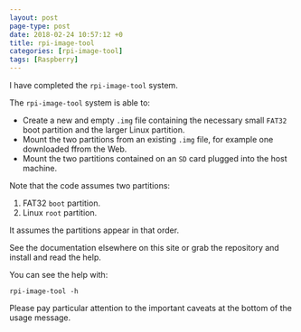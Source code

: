 ```yaml
---
layout: post
page-type: post
date: 2018-02-24 10:57:12 +0
title: rpi-image-tool
categories: [rpi-image-tool]
tags: [Raspberry]
---
```



I have completed the `rpi-image-tool` system.

The `rpi-image-tool` system is able to:

* Create a new and empty `.img` file containing the necessary small `FAT32` boot partition and the larger Linux partition.
* Mount the two partitions from an existing `.img` file, for example one downloaded ffrom the Web.
* Mount the two partitions contained on an `SD` card plugged into the host machine.

Note that the code assumes two partitions:

1. FAT32 `boot` partition.
2. Linux `root` partition.

It assumes the partitions appear in that order.

See the documentation elsewhere on this site or grab the repository and install and read the help.



You can see the help with:

	rpi-image-tool -h

Please pay particular attention to the important caveats at the bottom of the usage message.

